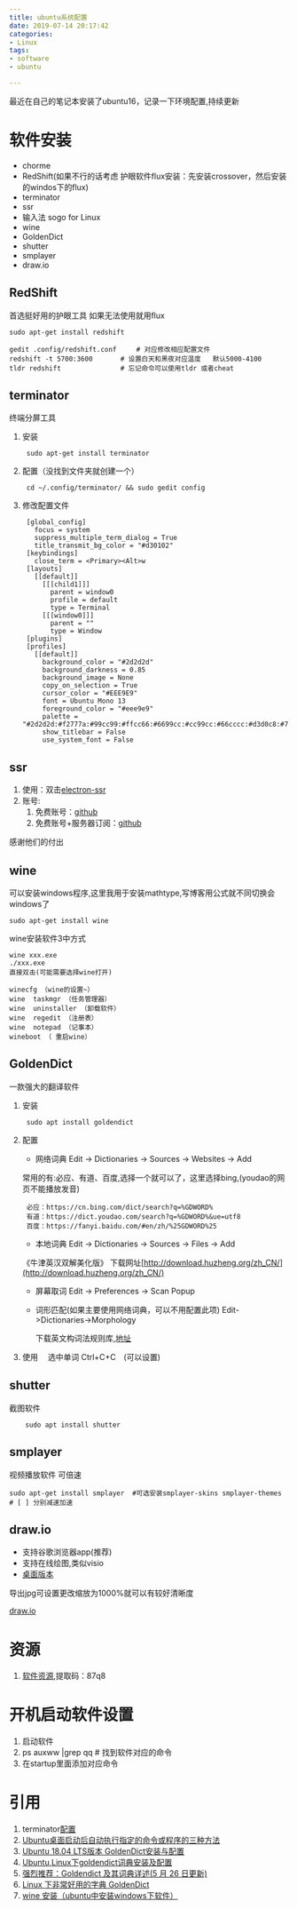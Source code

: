 ```yaml
---
title: ubuntu系统配置
date: 2019-07-14 20:17:42
categories:
- Linux
tags:
- software
- ubuntu

---
```

最近在自己的笔记本安装了ubuntu16，记录一下环境配置,持续更新

# 软件安装

- chorme
- RedShift(如果不行的话考虑 护眼软件flux安装：先安装crossover，然后安装的windos下的flux)
- terminator
- ssr
- 输入法 sogo for Linux
- wine
- GoldenDict
- shutter
- smplayer
- draw.io

## RedShift
首选挺好用的护眼工具 如果无法使用就用flux

    sudo apt-get install redshift  
      
    gedit .config/redshift.conf     # 对应修改相应配置文件
    redshift -t 5700:3600       # 设置白天和黑夜对应温度   默认5000-4100
    tldr redshift               # 忘记命令可以使用tldr 或者cheat

## terminator
终端分屏工具

1. 安装

		sudo apt-get install terminator

2. 配置（没找到文件夹就创建一个）

		cd ~/.config/terminator/ && sudo gedit config
3. 修改配置文件

		[global_config]
		  focus = system
		  suppress_multiple_term_dialog = True
		  title_transmit_bg_color = "#d30102"
		[keybindings]
		  close_term = <Primary><Alt>w
		[layouts]
		  [[default]]
		    [[[child1]]]
		      parent = window0
		      profile = default
		      type = Terminal
		    [[[window0]]]
		      parent = ""
		      type = Window
		[plugins]
		[profiles]
		  [[default]]
		    background_color = "#2d2d2d"
		    background_darkness = 0.85
		    background_image = None
		    copy_on_selection = True
		    cursor_color = "#EEE9E9"
		    font = Ubuntu Mono 13
		    foreground_color = "#eee9e9"
		    palette = "#2d2d2d:#f2777a:#99cc99:#ffcc66:#6699cc:#cc99cc:#66cccc:#d3d0c8:#747369:#f2777a:#99cc99:#ffcc66:#6699cc:#cc99cc:#66cccc:#f2f0ec"
		    show_titlebar = False
		    use_system_font = False

## ssr

1. 使用：双击[electron-ssr](https://github.com/qingshuisiyuan/electron-ssr-backup)
2. 账号:
	1. 免费账号：[github](https://github.com/Alvin9999/new-pac/wiki/ss%E5%85%8D%E8%B4%B9%E8%B4%A6%E5%8F%B7)
	2. 免费账号+服务器订阅：[github](https://github.com/the0demiurge/ShadowSocksShare)

感谢他们的付出

## wine
可以安装windows程序,这里我用于安装mathtype,写博客用公式就不同切换会windows了

    sudo apt-get install wine
wine安装软件3中方式
    
    wine xxx.exe
    ./xxx.exe
    直接双击(可能需要选择wine打开)
    
    winecfg （wine的设置~）
    wine  taskmgr （任务管理器）
    wine  uninstaller （卸载软件）
    wine  regedit （注册表）
    wine  notepad （记事本）
    wineboot （ 重启wine）
    
## GoldenDict
一款强大的翻译软件
1. 安装

        sudo apt install goldendict
2. 配置
    - 网络词典 Edit -> Dictionaries -> Sources -> Websites -> Add
    
    常用的有:必应、有道、百度,选择一个就可以了，这里选择bing,(youdao的网页不能播放发音)
    
        必应：https://cn.bing.com/dict/search?q=%GDWORD%
        有道：https://dict.youdao.com/search?q=%GDWORD%&ue=utf8
        百度：https://fanyi.baidu.com/#en/zh/%25GDWORD%25      
    - 本地词典 Edit -> Dictionaries -> Sources -> Files -> Add
    
    《牛津英汉双解美化版》 下载网址[http://download.huzheng.org/zh_CN/](http://download.huzheng.org/zh_CN/)
    - 屏幕取词 Edit -> Preferences -> Scan Popup
    - 词形匹配(如果主要使用网络词典，可以不用配置此项) Edit->Dictionaries->Morphology  
    
        下载英文构词法规则库,[地址](https://sourceforge.net/projects/goldendict/files/better%20morphologies/1.0/)
3. 使用　
    选中单词 Ctrl+C+C　(可以设置)        
          
## shutter
截图软件

        sudo apt install shutter  
## smplayer
视频播放软件 可倍速
    
    sudo apt-get install smplayer  #可选安装smplayer-skins smplayer-themes
    # [ ] 分别减速加速	
           
## draw.io
- 支持谷歌浏览器app(推荐)
- 支持在线绘图,类似visio
- [桌面版本](https://github.com/jgraph/drawio-desktop/releases)
 


导出jpg可设置更改缩放为1000%就可以有较好清晰度

[draw.io](https://www.draw.io/)        

# 资源

1. [软件资源](https://pan.baidu.com/s/1B4lO9MiZVEqehld8ffoeFg),提取码：87q8

# 开机启动软件设置
1. 启动软件
2. ps auxww |grep qq    # 找到软件对应的命令
3. 在startup里面添加对应命令

# 引用
1. terminator[配置](https://blog.csdn.net/ipatient/article/details/51547658)
2. [Ubuntu桌面启动后自动执行指定的命令或程序的三种方法](https://blog.csdn.net/davidhzq/article/details/102725116)
3. [Ubuntu 18.04 LTS版本 GoldenDict安装与配置](https://www.cnblogs.com/creasing/p/11333728.html)
4. [Ubuntu,Linux下goldendict词典安装及配置](https://blog.csdn.net/www_helloworld_com/article/details/85019862)
5. [强烈推荐：Goldendict 及其词典详述(5 月 26 日更新)](https://forum.ubuntu.org.cn/viewtopic.php?f=95&t=265588)
6. [Linux 下非常好用的字典 GoldenDict](http://einverne.github.io/post/2018/08/goldendict.html)
7. [wine 安装（ubuntu中安装windows下软件）](https://blog.csdn.net/qq_34638161/article/details/81271977)
